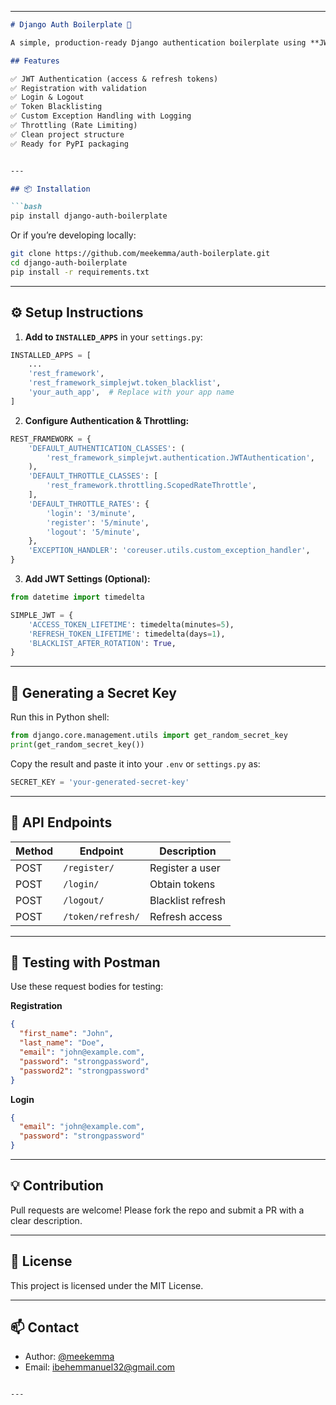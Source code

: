 
---

````markdown
# Django Auth Boilerplate 🔐

A simple, production-ready Django authentication boilerplate using **JWT (JSON Web Tokens)** powered by `djangorestframework-simplejwt`.

## Features

✅ JWT Authentication (access & refresh tokens)  
✅ Registration with validation  
✅ Login & Logout  
✅ Token Blacklisting  
✅ Custom Exception Handling with Logging  
✅ Throttling (Rate Limiting)  
✅ Clean project structure  
✅ Ready for PyPI packaging


---

## 📦 Installation

```bash
pip install django-auth-boilerplate
````

Or if you’re developing locally:

```bash
git clone https://github.com/meekemma/auth-boilerplate.git
cd django-auth-boilerplate
pip install -r requirements.txt
```

---

## ⚙️ Setup Instructions

1. **Add to `INSTALLED_APPS`** in your `settings.py`:

```python
INSTALLED_APPS = [
    ...
    'rest_framework',
    'rest_framework_simplejwt.token_blacklist',
    'your_auth_app',  # Replace with your app name
]
```

2. **Configure Authentication & Throttling:**

```python
REST_FRAMEWORK = {
    'DEFAULT_AUTHENTICATION_CLASSES': (
        'rest_framework_simplejwt.authentication.JWTAuthentication',
    ),
    'DEFAULT_THROTTLE_CLASSES': [
        'rest_framework.throttling.ScopedRateThrottle',
    ],
    'DEFAULT_THROTTLE_RATES': {
        'login': '3/minute',
        'register': '5/minute',
        'logout': '5/minute',
    },
    'EXCEPTION_HANDLER': 'coreuser.utils.custom_exception_handler',
}
```

3. **Add JWT Settings (Optional):**

```python
from datetime import timedelta

SIMPLE_JWT = {
    'ACCESS_TOKEN_LIFETIME': timedelta(minutes=5),
    'REFRESH_TOKEN_LIFETIME': timedelta(days=1),
    'BLACKLIST_AFTER_ROTATION': True,
}
```

---

## 🔑 Generating a Secret Key

Run this in Python shell:

```python
from django.core.management.utils import get_random_secret_key
print(get_random_secret_key())
```

Copy the result and paste it into your `.env` or `settings.py` as:

```python
SECRET_KEY = 'your-generated-secret-key'
```

---

## 📮 API Endpoints

| Method | Endpoint          | Description       |
| ------ | ----------------- | ----------------- |
| POST   | `/register/`      | Register a user   |
| POST   | `/login/`         | Obtain tokens     |
| POST   | `/logout/`        | Blacklist refresh |
| POST   | `/token/refresh/` | Refresh access    |

---

## 🧪 Testing with Postman

Use these request bodies for testing:

**Registration**

```json
{
  "first_name": "John",
  "last_name": "Doe",
  "email": "john@example.com",
  "password": "strongpassword",
  "password2": "strongpassword"
}
```

**Login**

```json
{
  "email": "john@example.com",
  "password": "strongpassword"
}
```

---

## 💡 Contribution

Pull requests are welcome! Please fork the repo and submit a PR with a clear description.

---

## 📝 License

This project is licensed under the MIT License.

---

## 📫 Contact

* Author: [@meekemma](https://github.com/meekemma)
* Email: [ibehemmanuel32@gmail.com](mailto:ibehemmanuel32@gmail.com)

```

---

```

